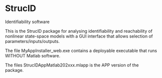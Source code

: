 # StrucID
 Identifiability software

This is the StrucID package for analysing identifiability and reachability of nonlinear state-space models with a GUI interface that allows selection of parameters/inputs/outputs.

The file MyAppInstaller_web.exe contains a deployable executable that runs WITHOUT Matlab software.

The files StrucIDAppMatlab202xxx.mlapp is the APP version of the package.
